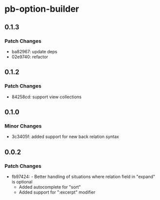 # pb-option-builder

## 0.1.3

### Patch Changes

-   ba82967: update deps
-   02e9740: refactor

## 0.1.2

### Patch Changes

-   84258cd: support view collections

## 0.1.0

### Minor Changes

-   3c3405f: added support for new back relation syntax

## 0.0.2

### Patch Changes

-   fb97424: - Better handling of situations where relation field in "expand" is optional
    -   Added autocomplete for "sort"
    -   Added support for ":excerpt" modifier

